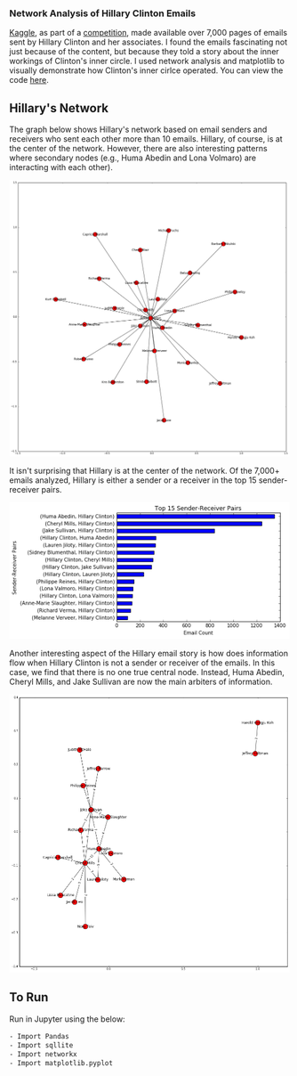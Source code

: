 ### Network Analysis of Hillary Clinton Emails

[Kaggle](https://www.kaggle.com), as part of a [competition](https://www.kaggle.com/c/hillary-clinton-emails), made available over 7,000 pages of emails sent by Hillary Clinton and her associates. I found the emails fascinating not just because of the content, but because they told a story about the inner workings of Clinton's inner circle. I used network analysis and matplotlib to visually demonstrate how Clinton's inner cirlce operated. You can view the code [here](code/hrc_network_analysis_with_graphs.ipynb).


## Hillary's Network

The graph below shows Hillary's network based on email senders and receivers who sent each other more than 10 emails. Hillary, of course, is at the center of the network. However, there are also interesting patterns where secondary nodes (e.g., Huma Abedin and Lona Volmaro) are interacting with each other).

![alt tag](graphs/hrc_network.png)

It isn't surprising that Hillary is at the center of the network. Of the 7,000+ emails analyzed, Hillary is either a sender or a receiver in the top 15 sender-receiver pairs.

![alt tag](graphs/top15.png)

Another interesting aspect of the Hillary email story is how does information flow when Hillary Clinton is not a sender or receiver of the emails. In this case, we find that there is no one true central node. Instead, Huma Abedin, Cheryl Mills, and Jake Sullivan are now the main arbiters of information.

![alt tag](graphs/other_network.png)

## To Run

Run in Jupyter using the below:

```
- Import Pandas
- Import sqllite
- Import networkx
- Import matplotlib.pyplot
```